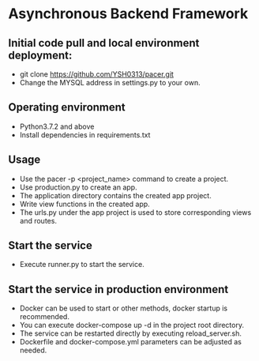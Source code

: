 # Asynchronous Backend Framework

## Initial code pull and local environment deployment:
- git clone https://github.com/YSH0313/pacer.git
- Change the MYSQL address in settings.py to your own.

## Operating environment
- Python3.7.2 and above
- Install dependencies in requirements.txt

## Usage
- Use the pacer -p <project_name> command to create a project.
- Use production.py to create an app.
- The application directory contains the created app project.
- Write view functions in the created app.
- The urls.py under the app project is used to store corresponding views and routes.

## Start the service
- Execute runner.py to start the service.

## Start the service in production environment
- Docker can be used to start or other methods, docker startup is recommended.
- You can execute docker-compose up -d in the project root directory.
- The service can be restarted directly by executing reload_server.sh.
- Dockerfile and docker-compose.yml parameters can be adjusted as needed.

